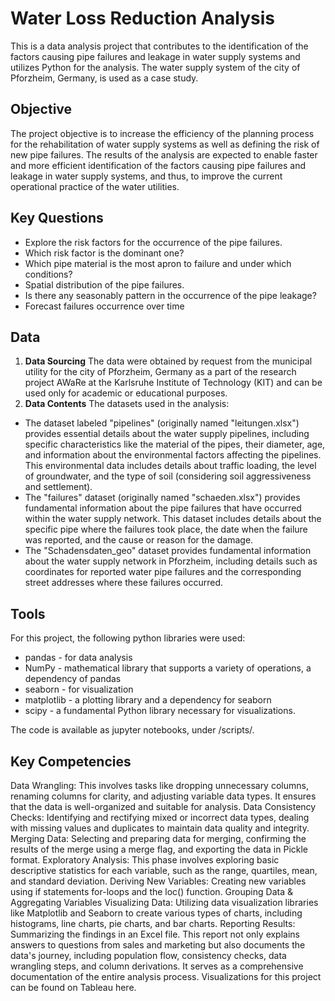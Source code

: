 # Water Loss Reduction Analysis
This is a data analysis project that contributes to the identification of the factors causing pipe failures and leakage in water supply systems and utilizes Python for the analysis. The water supply system of the city of Pforzheim, Germany, is used as a case study.
## Objective
The project objective is to increase the efficiency of the planning process for the rehabilitation of water supply systems as well as defining the risk of new pipe failures. The results of the analysis are expected to enable faster and more efficient identification of the factors causing pipe failures and leakage in water supply systems, and thus, to improve the current operational practice of the water utilities.
## Key Questions
* Explore the risk factors for the occurrence of the pipe failures.
* Which risk factor is the dominant one?
* Which pipe material is the most apron to failure and under which conditions?
* Spatial distribution of the pipe failures.
* Is there any seasonably pattern in the occurrence of the pipe leakage?
* Forecast failures occurrence over time
## Data
1.	**Data Sourcing**
The data were obtained by request from the municipal utility for the city of Pforzheim, Germany as a part of the research project AWaRe at the Karlsruhe Institute of Technology (KIT) and can be used only for academic or educational purposes. 
2.	**Data Contents**
The datasets used in the analysis:
* The dataset labeled "pipelines" (originally named "leitungen.xlsx") provides essential details about the water supply pipelines, including specific characteristics like the material of the pipes, their diameter, age, and information about the environmental factors affecting the pipelines. This environmental data includes details about traffic loading, the level of groundwater, and the type of soil (considering soil aggressiveness and settlement).
* The "failures" dataset (originally named "schaeden.xlsx") provides fundamental information about the pipe failures that have occurred within the water supply network. This dataset includes details about the specific pipe where the failures took place, the date when the failure was reported, and the cause or reason for the damage.
* The "Schadensdaten_geo" dataset provides fundamental information about the water supply network in Pforzheim, including details such as coordinates for reported water pipe failures and the corresponding street addresses where these failures occurred.
## Tools
For this project, the following python libraries were used:
+ pandas - for data analysis
+ NumPy - mathematical library that supports a variety of operations, a dependency of pandas
+ seaborn - for visualization
+ matplotlib - a plotting library and a dependency for seaborn
+ scipy - a fundamental Python library necessary for visualizations.

The code is available as jupyter notebooks, under /scripts/.

## Key Competencies
Data Wrangling: This involves tasks like dropping unnecessary columns, renaming columns for clarity, and adjusting variable data types. It ensures that the data is well-organized and suitable for analysis.
Data Consistency Checks: Identifying and rectifying mixed or incorrect data types, dealing with missing values and duplicates to maintain data quality and integrity.
Merging Data: Selecting and preparing data for merging, confirming the results of the merge using a merge flag, and exporting the data in Pickle format.
Exploratory Analysis: This phase involves exploring basic descriptive statistics for each variable, such as the range, quartiles, mean, and standard deviation.
Deriving New Variables: Creating new variables using if statements for-loops and the loc() function.
Grouping Data & Aggregating Variables
Visualizing Data: Utilizing data visualization libraries like Matplotlib and Seaborn to create various types of charts, including histograms, line charts, pie charts, and bar charts.
Reporting Results: Summarizing the findings in an Excel file. This report not only explains answers to questions from sales and marketing but also documents the data's journey, including population flow, consistency checks, data wrangling steps, and column derivations. It serves as a comprehensive documentation of the entire analysis process.
Visualizations for this project can be found on Tableau here.
